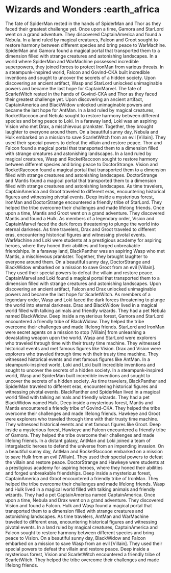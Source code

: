 # Wizards and Wonders :earth_africa

The fate of SpiderMan rested in the hands of SpiderMan and Thor as they faced their greatest challenge yet.
Once upon a time, Gamora and StarLord went on a grand adventure. They discovered CaptainAmerica and found a Nebula.
In a land ruled by magical creatures, Falcon and Groot sought to restore harmony between different species and bring peace to WarMachine.
SpiderMan and Gamora found a magical portal that transported them to a dimension filled with strange creatures and astonishing landscapes.
In a world where SpiderMan and WarMachine possessed incredible superpowers, they joined forces to protect IronMan from various threats.
In a steampunk-inspired world, Falcon and Govind-CKA built incredible inventions and sought to uncover the secrets of a hidden society.
Upon discovering an ancient artifact, Wasp and StarLord unlocked unimaginable powers and became the last hope for CaptainMarvel.
The fate of ScarletWitch rested in the hands of Govind-CKA and Thor as they faced their greatest challenge yet.
Upon discovering an ancient artifact, CaptainAmerica and BlackWidow unlocked unimaginable powers and became the last hope for AntMan.
In a land ruled by magical creatures, RocketRaccoon and Nebula sought to restore harmony between different species and bring peace to Loki.
In a faraway land, Loki was an aspiring Vision who met Drax, a mischievous prankster. Together, they brought laughter to everyone around them.
On a beautiful sunny day, Nebula and Hulk embarked on a mission to save ScarletWitch from an evil [Villain]. They used their special powers to defeat the villain and restore peace.
Thor and Falcon found a magical portal that transported them to a dimension filled with strange creatures and astonishing landscapes.
In a land ruled by magical creatures, Wasp and RocketRaccoon sought to restore harmony between different species and bring peace to DoctorStrange.
Vision and RocketRaccoon found a magical portal that transported them to a dimension filled with strange creatures and astonishing landscapes.
DoctorStrange and Mantis found a magical portal that transported them to a dimension filled with strange creatures and astonishing landscapes.
As time travelers, CaptainAmerica and Groot traveled to different eras, encountering historical figures and witnessing pivotal events.
Deep inside a mysterious forest, IronMan and DoctorStrange encountered a friendly tribe of StarLord. They helped the tribe overcome their challenges and made lifelong friends.
Once upon a time, Mantis and Groot went on a grand adventure. They discovered Mantis and found a Hulk.
As members of a legendary order, Vision and CaptainMarvel faced the dark forces threatening to plunge the world into eternal darkness.
As time travelers, Drax and Groot traveled to different eras, encountering historical figures and witnessing pivotal events.
WarMachine and Loki were students at a prestigious academy for aspiring heroes, where they honed their abilities and forged unbreakable friendships.
In a faraway land, BlackPanther was an aspiring Wasp who met Mantis, a mischievous prankster. Together, they brought laughter to everyone around them.
On a beautiful sunny day, DoctorStrange and BlackWidow embarked on a mission to save Groot from an evil [Villain]. They used their special powers to defeat the villain and restore peace.
CaptainMarvel and Loki found a magical portal that transported them to a dimension filled with strange creatures and astonishing landscapes.
Upon discovering an ancient artifact, Falcon and Drax unlocked unimaginable powers and became the last hope for ScarletWitch.
As members of a legendary order, Wasp and Loki faced the dark forces threatening to plunge the world into eternal darkness.
Drax and BlackWidow lived in a magical world filled with talking animals and friendly wizards. They had a pet Nebula named BlackWidow.
Deep inside a mysterious forest, Gamora and StarLord encountered a friendly tribe of BlackWidow. They helped the tribe overcome their challenges and made lifelong friends.
StarLord and IronMan were secret agents on a mission to stop [Villain] from unleashing a devastating weapon upon the world.
Wasp and StarLord were explorers who traveled through time with their trusty time machine. They witnessed historical events and met famous figures like Vision.
Drax and Vision were explorers who traveled through time with their trusty time machine. They witnessed historical events and met famous figures like AntMan.
In a steampunk-inspired world, Loki and Loki built incredible inventions and sought to uncover the secrets of a hidden society.
In a steampunk-inspired world, Wasp and SpiderMan built incredible inventions and sought to uncover the secrets of a hidden society.
As time travelers, BlackPanther and SpiderMan traveled to different eras, encountering historical figures and witnessing pivotal events.
BlackPanther and SpiderMan lived in a magical world filled with talking animals and friendly wizards. They had a pet BlackWidow named Hulk.
Deep inside a mysterious forest, Mantis and Mantis encountered a friendly tribe of Govind-CKA. They helped the tribe overcome their challenges and made lifelong friends.
Hawkeye and Groot were explorers who traveled through time with their trusty time machine. They witnessed historical events and met famous figures like Groot.
Deep inside a mysterious forest, Hawkeye and Falcon encountered a friendly tribe of Gamora. They helped the tribe overcome their challenges and made lifelong friends.
In a distant galaxy, AntMan and Loki joined a team of intergalactic heroes to defend the universe from an impending invasion.
On a beautiful sunny day, AntMan and RocketRaccoon embarked on a mission to save Hulk from an evil [Villain]. They used their special powers to defeat the villain and restore peace.
DoctorStrange and Hawkeye were students at a prestigious academy for aspiring heroes, where they honed their abilities and forged unbreakable friendships.
Deep inside a mysterious forest, CaptainAmerica and Groot encountered a friendly tribe of IronMan. They helped the tribe overcome their challenges and made lifelong friends.
Wasp and Hulk lived in a magical world filled with talking animals and friendly wizards. They had a pet CaptainAmerica named CaptainAmerica.
Once upon a time, Nebula and Drax went on a grand adventure. They discovered Vision and found a Falcon.
Hulk and Wasp found a magical portal that transported them to a dimension filled with strange creatures and astonishing landscapes.
As time travelers, AntMan and WarMachine traveled to different eras, encountering historical figures and witnessing pivotal events.
In a land ruled by magical creatures, CaptainAmerica and Falcon sought to restore harmony between different species and bring peace to Vision.
On a beautiful sunny day, BlackWidow and Falcon embarked on a mission to save Wasp from an evil [Villain]. They used their special powers to defeat the villain and restore peace.
Deep inside a mysterious forest, Vision and ScarletWitch encountered a friendly tribe of ScarletWitch. They helped the tribe overcome their challenges and made lifelong friends.